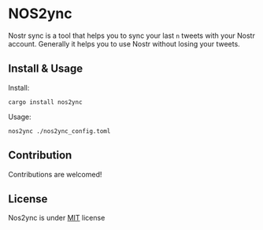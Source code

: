 # NOS2ync

Nostr sync is a tool that helps you to sync your last `n` tweets with your Nostr account.
Generally it helps you to use Nostr without losing your tweets.

## Install & Usage

Install:
```
cargo install nos2ync
```

Usage:
```
nos2ync ./nos2ync_config.toml
```

## Contribution

Contributions are welcomed!

## License

Nos2ync is under [MIT](./LICENSE) license
